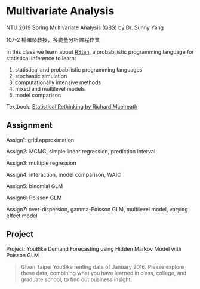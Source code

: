 # Multivariate Analysis
NTU 2019 Spring Multivariate Analysis (QBS) by Dr. Sunny Yang

107-2 楊曙榮教授，多變量分析課程作業

In this class we learn about [RStan](
https://github.com/stan-dev), a probabilistic programming language for statistical inference to learn:
  1. statistical and probabilistic programming languages
  2. stochastic simulation
  3. computationally intensive methods
  4. mixed and multilevel models
  5. model comparison

Textbook: [Statistical Rethinking by Richard Mcelreath](https://xcelab.net/rm/publications/)

## Assignment

Assign1: grid approximation

Assign2: MCMC, simple linear regression, prediction interval

Assign3: multiple regression

Assign4: interaction, model comparison, WAIC

Assign5: binomial GLM

Assign6: Poisson GLM

Assign7: over-dispersion, gamma-Poisson GLM, multilevel model, varying effect model

## Project
Project: YouBike Demand Forecasting using Hidden Markov Model with Poisson GLM

>Given Taipei YouBike renting data of January 2016. Please explore these data, combining what you have learned in class, college, and graduate school, to find out business insight.







